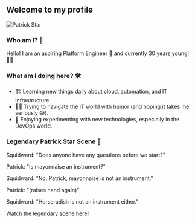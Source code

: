 ## Welcome to my profile

![Patrick Star](https://upload.wikimedia.org/wikipedia/en/6/6e/Patrick_Star.png)

### Who am I? 🤔

Hello! I am an aspiring Platform Engineer 🚀 and currently 30 years young! 🧑‍💻

### What am I doing here? 🛠️
- 🏗️ Learning new things daily about cloud, automation, and IT infrastructure.
- 🧑‍🏫 Trying to navigate the IT world with humor (and hoping it takes me seriously 😅).
- 🤖 Enjoying experimenting with new technologies, especially in the DevOps world.

### Legendary Patrick Star Scene 🎺
Squidward: "Does anyone have any questions before we start?"

Patrick: "Is mayonnaise an instrument?"

Squidward: "No, Patrick, mayonnaise is not an instrument."

Patrick: "(raises hand again)"

Squidward: "Horseradish is not an instrument either."

[Watch the legendary scene here!](https://www.youtube.com/watch?v=d1JA-nh0IfI&t=8s)
